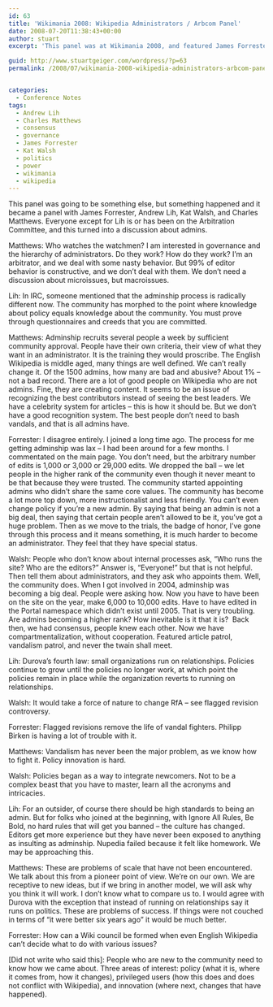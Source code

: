 ```yaml
---
id: 63
title: 'Wikimania 2008: Wikipedia Administrators / Arbcom Panel'
date: 2008-07-20T11:38:43+00:00
author: stuart
excerpt: 'This panel was at Wikimania 2008, and featured James Forrester, Andrew Lih, Kat Walsh, and Charles Matthews.  Everyone except for Lih is or has been on the Arbitration Committee, and this turned into a discussion about admins.'

guid: http://www.stuartgeiger.com/wordpress/?p=63
permalink: /2008/07/wikimania-2008-wikipedia-administrators-arbcom-panel/


categories:
  - Conference Notes
tags:
  - Andrew Lih
  - Charles Matthews
  - consensus
  - governance
  - James Forrester
  - Kat Walsh
  - politics
  - power
  - wikimania
  - wikipedia
---
```

This panel was going to be something else, but something happened and it became a panel with James Forrester, Andrew Lih, Kat Walsh, and Charles Matthews. Everyone except for Lih is or has been on the Arbitration Committee, and this turned into a discussion about admins.
  
<!--more-->


  
Matthews: Who watches the watchmen? I am interested in governance and the hierarchy of administrators. Do they work? How do they work? I’m an arbitrator, and we deal with some nasty behavior. But 99% of editor behavior is constructive, and we don’t deal with them. We don’t need a discussion about microissues, but macroissues.

Lih: In IRC, someone mentioned that the adminship process is radically different now. The community has morphed to the point where knowledge about policy equals knowledge about the community. You must prove through questionnaires and creeds that you are committed.

Matthews: Adminship recruits several people a week by sufficient community approval. People have their own criteria, their view of what they want in an administrator. It is the training they would proscribe. The English Wikipedia is middle aged, many things are well defined. We can’t really change it. Of the 1500 admins, how many are bad and abusive? About 1% &#8211; not a bad record. There are a lot of good people on Wikipedia who are not admins. Fine, they are creating content. It seems to be an issue of recognizing the best contributors instead of seeing the best leaders. We have a celebrity system for articles – this is how it should be. But we don’t have a good recognition system. The best people don’t need to bash vandals, and that is all admins have.

Forrester: I disagree entirely. I joined a long time ago. The process for me getting adminship was lax – I had been around for a few months. I commentated on the main page. You don’t need, but the arbitrary number of edits is 1,000 or 3,000 or 29,000 edits. We dropped the ball – we let people in the higher rank of the community even though it never meant to be that because they were trusted. The community started appointing admins who didn’t share the same core values. The community has become a lot more top down, more instructionalist and less friendly. You can’t even change policy if you’re a new admin. By saying that being an admin is not a big deal, then saying that certain people aren’t allowed to be it, you’ve got a huge problem. Then as we move to the trials, the badge of honor, I’ve gone through this process and it means something, it is much harder to become an administrator. They feel that they have special status.

Walsh: People who don’t know about internal processes ask, “Who runs the site? Who are the editors?” Answer is, “Everyone!” but that is not helpful. Then tell them about administrators, and they ask who appoints them. Well, the community does. When I got involved in 2004, adminship was becoming a big deal. People were asking how. Now you have to have been on the site on the year, make 6,000 to 10,000 edits. Have to have edited in the Portal namespace which didn’t exist until 2005. That is very troubling. Are admins becoming a higher rank? How inevitable is it that it is?  Back then, we had consensus, people knew each other. Now we have compartmentalization, without cooperation. Featured article patrol, vandalism patrol, and never the twain shall meet.

Lih: Durova’s fourth law: small organizations run on relationships. Policies continue to grow until the policies no longer work, at which point the policies remain in place while the organization reverts to running on relationships.

Walsh: It would take a force of nature to change RfA – see flagged revision controversy.

Forrester: Flagged revisions remove the life of vandal fighters. Philipp Birken is having a lot of trouble with it.

Matthews: Vandalism has never been the major problem, as we know how to fight it. Policy innovation is hard.

Walsh: Policies began as a way to integrate newcomers. Not to be a complex beast that you have to master, learn all the acronyms and intricacies.

Lih: For an outsider, of course there should be high standards to being an admin. But for folks who joined at the beginning, with Ignore All Rules, Be Bold, no hard rules that will get you banned – the culture has changed. Editors get more experience but they have never been exposed to anything as insulting as adminship. Nupedia failed because it felt like homework. We may be approaching this.

Matthews: These are problems of scale that have not been encountered. We talk about this from a pioneer point of view. We’re on our own. We are receptive to new ideas, but if we bring in another model, we will ask why you think it will work. I don’t know what to compare us to. I would agree with Durova with the exception that instead of running on relationships say it runs on politics. These are problems of success. If things were not couched in terms of “it were better six years ago” it would be much better.

Forrester: How can a Wiki council be formed when even English Wikipedia can’t decide what to do with various issues?

[Did not write who said this]: People who are new to the community need to know how we came about. Three areas of interest: policy (what it is, where it comes from, how it changes), privileged users (how this does and does not conflict with Wikipedia), and innovation (where next, changes that have happened).